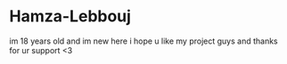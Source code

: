 # Hamza-Lebbouj
im 18 years old and im new here i hope u like my project guys and thanks for ur support &lt;3
